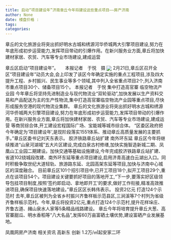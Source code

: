 ```yaml
---
title: 启动“项目建设年”济南章丘今年将建设这些重点项目——房产济南
author: None
date: 楼盘价格 : 
tags: 
categories: 
---
```

章丘的文化旅游业将突出抓好明水古城和绣源河华侨城两大引擎项目建设,努力在年底形成初步运营能力,发挥项目带动的引爆作用。在新兴服务业方面,章丘将加快建材家居、农贸、汽车等专业市场建设,建成运营
<!-- more -->
章丘区启动“项目建设年”。　　本报记者　于悦　摄
<img align="center" border="0" src="//s1.ifengimg.com/2019/02/22/9c0d0cced5eadfc1d0f043a3f526d8e4.jpg" />
2月21日,章丘区召开全区“项目建设年”动员大会,会上印发了该区今年确定实施的重点工程项目,涉及四大提升工程、乡村振兴、民生事业等多个领域,其中列入全省重点项目2个,列入济南市重点项目30个、储备项目15个。
本报记者　于悦
集中打造高官寨
临空物流产业园
今年章丘将坚持先进制造业与现代物流业“双轮驱动”,加快发展以生产资料交易和产品配送为主的生产性物流,集中打造高官寨临空物流产业园等重点项目,尽快形成服务空港的现代物流业集群。
章丘的文化旅游业将突出抓好明水古城和绣源河华侨城两大引擎项目建设,努力在年底形成初步运营能力,发挥项目带动的引爆作用。在新兴服务业方面,章丘将加快建材家居、农贸、汽车等专业市场建设,建成运营
等商贸综合体,开工建设宏程国际广场、宝能城等城市综合体。
“区委区政府把今年确定为‘项目建设年’,是现阶段落实1551体系、推动章丘高质量发展的主要抓手。”章丘区委书记刘天东表示。
胶济铁路章丘站扩建
南外环东延
章丘区今年将继续推进“山泉河湖城”五大片区建设,完成白泉古村修缮,加快实施智造新城二期、凤凰山工业园二期建设。加快交通等基础设施建设,今年完成胶济铁路章丘站扩建、省道102绕城段改建、南外环东延等重点项目建设,启用济青高速白云湖出入口。同时积极争取世纪大道轻轨、旅游路东延、北园高架东延等项目,加快与济南中心城区的深度融合。
目前章丘区101个招引项目中,已开工项目18个,拟开工项目29个,重点在谈项目54个。项目建设关键要抓好项目的落地开工,“下一步,要落实好区级领导包挂项目制度,按照‘签约即启动、拿地即开工’的要求,做好工作衔接,精准高效推进项目,确保项目快速落地建设。”章丘区区长韩伟表示。
投资2亿元
打造124个示范村
去年,章丘区被列为全省乡村振兴齐鲁样板示范县区,三涧溪等7个村列为省级齐鲁样板示范村。今年,章丘将投资2亿元,重点打造124个示范村,提升花样垛庄、齐鲁古道、赭山泉水人家等5条精品线路建设。
章丘今年将培育提升章丘大葱、高官寨甜瓜、明水香稻等“八大名品”,发挥60万亩富硒土壤优势,建设富硒产业发展基地。
                        
                        
                        
                        
                                        
                    
                    
                
                    
                    
                    
                
                    
                
凤凰网房产济南
相关资讯
高新东 创新
1.2万/㎡起安家二环
	                        
	                    
	                        
	                    

